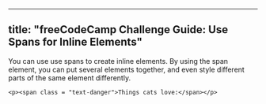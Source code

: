 
---
title: "freeCodeCamp Challenge Guide: Use Spans for Inline Elements"
---

You can use use spans to create inline elements. By using the span element, you can put several elements together, and even style different parts of the same element differently.

    <p><span class = "text-danger">Things cats love:</span></p>
